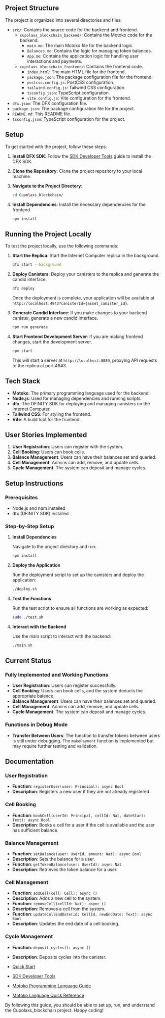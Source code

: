 

## Project Structure

The project is organized into several directories and files:

- `src/`: Contains the source code for the backend and frontend.
  - `cupolaxs_blockchain_backend/`: Contains the Motoko code for the backend.
    - `main.mo`: The main Motoko file for the backend logic.
    - `Balances.mo`: Contains the logic for managing token balances.
    - `App.mo`: Contains the application logic for handling user interactions and payments.
  - `cupolaxs_blockchain_frontend/`: Contains the frontend code.
    - `index.html`: The main HTML file for the frontend.
    - `package.json`: The package configuration file for the frontend.
    - `postcss.config.js`: PostCSS configuration.
    - `tailwind.config.js`: Tailwind CSS configuration.
    - `tsconfig.json`: TypeScript configuration.
    - `vite.config.js`: Vite configuration for the frontend.
- `dfx.json`: The DFX configuration file.
- `package.json`: The package configuration file for the project.
- `README.md`: This README file.
- `tsconfig.json`: TypeScript configuration for the project.

## Setup

To get started with the project, follow these steps:

1. **Install DFX SDK**: Follow the [SDK Developer Tools](https://internetcomputer.org/docs/current/developer-docs/setup/install) guide to install the DFX SDK.

2. **Clone the Repository**: Clone the project repository to your local machine.

3. **Navigate to the Project Directory**:
   ```bash
   cd Cupolaxs_blockchain/
   ```

4. **Install Dependencies**: Install the necessary dependencies for the frontend.
   ```bash
   npm install
   ```

## Running the Project Locally

To test the project locally, use the following commands:

1. **Start the Replica**: Start the Internet Computer replica in the background.
   ```bash
   dfx start --background
   ```

2. **Deploy Canisters**: Deploy your canisters to the replica and generate the candid interface.
   ```bash
   dfx deploy
   ```

   Once the deployment is complete, your application will be available at `http://localhost:4943?canisterId={asset_canister_id}`.

3. **Generate Candid Interface**: If you make changes to your backend canister, generate a new candid interface.
   ```bash
   npm run generate
   ```

4. **Start Frontend Development Server**: If you are making frontend changes, start the development server.
   ```bash
   npm start
   ```

   This will start a server at `http://localhost:8080`, proxying API requests to the replica at port 4943.

## Tech Stack

- **Motoko**: The primary programming language used for the backend.
- **Node.js**: Used for managing dependencies and running scripts.
- **dfx**: The DFINITY SDK for deploying and managing canisters on the Internet Computer.
- **Tailwind CSS**: For styling the frontend.
- **Vite**: A build tool for the frontend.

## User Stories Implemented

1. **User Registration**: Users can register with the system.
2. **Cell Booking**: Users can book cells.
3. **Balance Management**: Users can have their balances set and queried.
4. **Cell Management**: Admins can add, remove, and update cells.
5. **Cycle Management**: The system can deposit and manage cycles.

## Setup Instructions

### Prerequisites

- Node.js and npm installed
- dfx (DFINITY SDK) installed

### Step-by-Step Setup

1. **Install Dependencies**

   Navigate to the project directory and run:

   ```bash
   npm install
   ```

2. **Deploy the Application**

   Run the deployment script to set up the canisters and deploy the application:

   ```bash
   ./deploy.sh
   ```

3. **Test the Functions**

   Run the test script to ensure all functions are working as expected:

   ```bash
   sudo ./test.sh
   ```

4. **Interact with the Backend**

   Use the main script to interact with the backend:

   ```bash
   ./main.sh
   ```

## Current Status

### Fully Implemented and Working Functions

- **User Registration**: Users can register successfully.
- **Cell Booking**: Users can book cells, and the system deducts the appropriate balance.
- **Balance Management**: Users can have their balances set and queried.
- **Cell Management**: Admins can add, remove, and update cells.
- **Cycle Management**: The system can deposit and manage cycles.

### Functions in Debug Mode

- **Transfer Between Users**: The function to transfer tokens between users is still under debugging. The `makePayment` function is implemented but may require further testing and validation.

## Documentation

### User Registration

- **Function**: `registerUser(user: Principal): async Bool`
- **Description**: Registers a new user if they are not already registered.

### Cell Booking

- **Function**: `bookCell(userId: Principal, cellId: Nat, dateStart: Text): async Bool`
- **Description**: Books a cell for a user if the cell is available and the user has sufficient balance.

### Balance Management

- **Function**: `setBalance(user: UserId, amount: Nat): async Bool`
- **Description**: Sets the balance for a user.
- **Function**: `getTokenBalance(user: UserId): async Nat`
- **Description**: Retrieves the token balance for a user.

### Cell Management

- **Function**: `addCell(cell: Cell): async ()`
- **Description**: Adds a new cell to the system.
- **Function**: `removeCell(cellId: Nat): async ()`
- **Description**: Removes a cell from the system.
- **Function**: `updateCellEndDate(id: CellId, newEndDate: Text): async Bool`
- **Description**: Updates the end date of a cell booking.

### Cycle Management

- **Function**: `deposit_cycles(): async ()`
- **Description**: Deposits cycles into the canister.





- [Quick Start](https://internetcomputer.org/docs/current/developer-docs/setup/deploy-locally)
- [SDK Developer Tools](https://internetcomputer.org/docs/current/developer-docs/setup/install)
- [Motoko Programming Language Guide](https://internetcomputer.org/docs/current/motoko/main/motoko)
- [Motoko Language Quick Reference](https://internetcomputer.org/docs/current/motoko/main/language-manual)

By following this guide, you should be able to set up, run, and understand the Cupolaxs_blockchain project. Happy coding!
